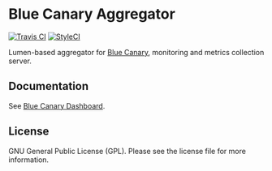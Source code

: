 # Blue Canary Aggregator

[![Travis CI](https://travis-ci.com/brightfish-be/blue-canary-aggregator.svg?branch=master&label=Build&style=flat-square)](https://travis-ci.com/brightfish-be/blue-canary-aggregator)
[![StyleCI](https://github.styleci.io/repos/217062627/shield?branch=master&style=flat-square)](https://github.styleci.io/repos/217062627)

Lumen-based aggregator for [Blue Canary](https://github.com/brightfish-be/blue-canary-dashboard), 
monitoring and metrics collection server.

## Documentation
See [Blue Canary Dashboard](https://github.com/brightfish-be/blue-canary-dashboard).

## License
GNU General Public License (GPL). Please see the license file for more information.
